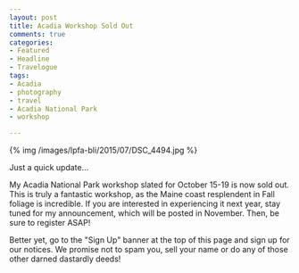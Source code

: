 ```yaml
---
layout: post
title: Acadia Workshop Sold Out
comments: true
categories:
- Featured
- Headline
- Travelogue
tags:
- Acadia
- photography
- travel
- Acadia National Park
- workshop

---
```


{% img /images/lpfa-bli/2015/07/DSC_4494.jpg %}

Just a quick update...

My Acadia National Park workshop slated for October 15-19 is now sold out. This is truly a fantastic workshop, as the Maine coast resplendent in Fall foliage is incredible. If you are interested in experiencing it next year, stay tuned for my announcement, which will be posted in November. Then, be sure to register ASAP!

Better yet, go to the "Sign Up" banner at the top of this page and sign up for our notices. We promise not to spam you, sell your name or do any of those other darned dastardly deeds! 


